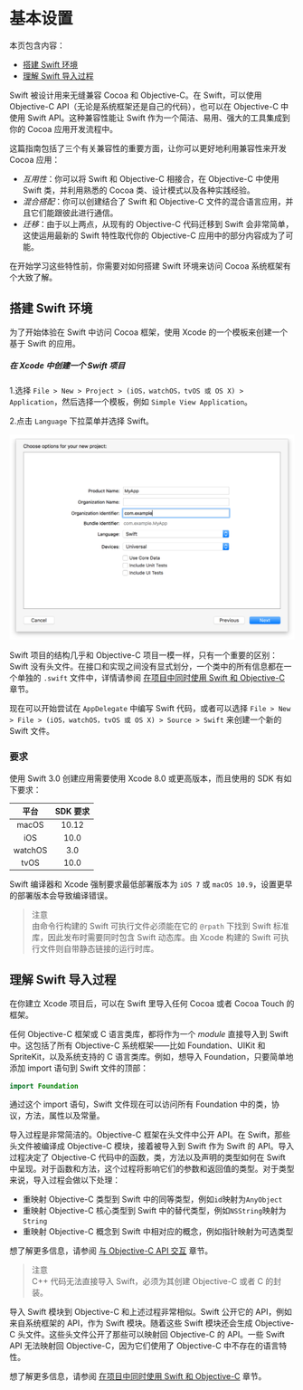 # 基本设置

本页包含内容：

- [搭建 Swift 环境](#setting_up_your_swift_environment)
- [理解 Swift 导入过程](#understanding_the_swift_import_process)

Swift 被设计用来无缝兼容 Cocoa 和 Objective-C。在 Swift，可以使用 Objective-C API（无论是系统框架还是自己的代码），也可以在 Objective-C 中使用 Swift API。这种兼容性能让 Swift 作为一个简洁、易用、强大的工具集成到你的 Cocoa 应用开发流程中。

这篇指南包括了三个有关兼容性的重要方面，让你可以更好地利用兼容性来开发 Cocoa 应用：

- *互用性*：你可以将 Swift 和 Objective-C 相接合，在 Objective-C 中使用 Swift 类，并利用熟悉的 Cocoa 类、设计模式以及各种实践经验。
- *混合搭配*：你可以创建结合了 Swift 和 Objective-C 文件的混合语言应用，并且它们能跟彼此进行通信。
- *迁移*：由于以上两点，从现有的 Objective-C 代码迁移到 Swift 会非常简单，这使运用最新的 Swift 特性取代你的 Objective-C 应用中的部分内容成为了可能。

在开始学习这些特性前，你需要对如何搭建 Swift 环境来访问 Cocoa 系统框架有个大致了解。

<a name="setting_up_your_swift_environment"></a>
## 搭建 Swift 环境

为了开始体验在 Swift 中访问 Cocoa 框架，使用 Xcode 的一个模板来创建一个基于 Swift 的应用。

##### 在 Xcode 中创建一个 Swift 项目

1.选择 `File > New > Project > (iOS，watchOS，tvOS 或 OS X) > Application`，然后选择一个模板，例如 `Simple View Application`。

2.点击 `Language` 下拉菜单并选择 Swift。

![](newproject_2x.png)

Swift 项目的结构几乎和 Objective-C 项目一模一样，只有一个重要的区别：Swift 没有头文件。在接口和实现之间没有显式划分，一个类中的所有信息都在一个单独的 `.swift` 文件中，详情请参阅 [在项目中同时使用 Swift 和 Objective-C](../03-Mix%20and%20Match/Swift%20and%20Objective-C%20in%20the%20Same%20Project.md) 章节。

现在可以开始尝试在 `AppDelegate` 中编写 Swift 代码，或者可以选择 `File > New > File > (iOS，watchOS，tvOS 或 OS X) > Source > Swift` 来创建一个新的 Swift 文件。

### 要求

使用 Swift 3.0 创建应用需要使用 Xcode 8.0 或更高版本，而且使用的 SDK 有如下要求：


平台 | SDK 要求
:---: | :---:
macOS | 10.12
iOS | 10.0
watchOS | 3.0
tvOS | 10.0

Swift 编译器和 Xcode 强制要求最低部署版本为 `iOS 7` 或 `macOS 10.9`，设置更早的部署版本会导致编译错误。

> 注意  
> 由命令行构建的 Swift 可执行文件必须能在它的 `@rpath` 下找到 Swift 标准库，因此发布时需要同时包含 Swift 动态库。由 Xcode 构建的 Swift 可执行文件则自带静态链接的运行时库。

<a name="understanding_the_swift_import_process"></a>
## 理解 Swift 导入过程

在你建立 Xcode 项目后，可以在 Swift 里导入任何 Cocoa 或者 Cocoa Touch 的框架。

任何 Objective-C 框架或 C 语言类库，都将作为一个 *module* 直接导入到 Swift 中。这包括了所有 Objective-C 系统框架——比如 Foundation、UIKit 和 SpriteKit，以及系统支持的 C 语言类库。例如，想导入 Foundation，只要简单地添加 import 语句到 Swift 文件的顶部：

```swift 
import Foundation
```

通过这个 import 语句，Swift 文件现在可以访问所有 Foundation 中的类，协议，方法，属性以及常量。

导入过程是非常简洁的。Objective-C 框架在头文件中公开 API。在 Swift，那些头文件被编译成 Objective-C 模块，接着被导入到 Swift 作为 Swift 的 API。导入过程决定了 Objective-C 代码中的函数，类，方法以及声明的类型如何在 Swift 中呈现。对于函数和方法，这个过程将影响它们的参数和返回值的类型。对于类型来说，导入过程会做以下处理：

- 重映射 Objective-C 类型到 Swift 中的同等类型，例如`id`映射为`AnyObject`
- 重映射 Objective-C 核心类型到 Swift 中的替代类型，例如`NSString`映射为`String`
- 重映射 Objective-C 概念到 Swift 中相对应的概念，例如指针映射为可选类型

想了解更多信息，请参阅 [与 Objective-C API 交互](../02-Interoperability/01-Interacting%20with%20Objective-C%20APIs.md) 章节。

> 注意  
> C++ 代码无法直接导入 Swift，必须为其创建 Objective-C 或者 C 的封装。

导入 Swift 模块到 Objective-C 和上述过程非常相似。Swift 公开它的 API，例如来自系统框架的 API，作为 Swift 模块。随着这些 Swift 模块还会生成 Objective-C 头文件。这些头文件公开了那些可以映射回 Objective-C 的 API。一些 Swift API 无法映射回 Objective-C，因为它们使用了 Objective-C 中不存在的语言特性。

想了解更多信息，请参阅 [在项目中同时使用 Swift 和 Objective-C](../03-Mix%20and%20Match/Swift%20and%20Objective-C%20in%20the%20Same%20Project.md) 章节。
